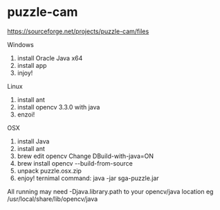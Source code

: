# puzzle-cam
https://sourceforge.net/projects/puzzle-cam/files

Windows
1. install Oracle Java x64
2. install app
3. injoy!

Linux
1. install ant
2. install opencv 3.3.0 with java
3. enzoi!
 
  
OSX
 1. install Java 
 2. install ant 
 3. brew edit opencv Change DBuild-with-java=ON 
 4. brew install opencv --build-from-source 
 5. unpack puzzle.osx.zip 
 6. enjoy! ternimal command: java -jar sga-puzzle.jar
 
All running may need -Djava.library.path to your opencv/java location eg /usr/local/share/lib/opencv/java 
